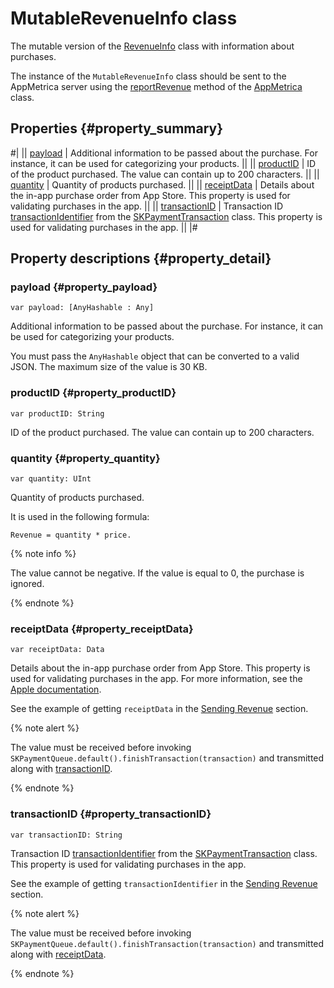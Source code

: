 # MutableRevenueInfo class

The mutable version of the [RevenueInfo](RevenueInfo.md) class with information about purchases.

The instance of the `MutableRevenueInfo` class should be sent to the AppMetrica server using the [reportRevenue](AppMetrica.md#method_reportRevenue) method of the [AppMetrica](AppMetrica.md) class.

## Properties {#property_summary}

#|
|| [payload](#property_productID) | Additional information to be passed about the purchase. For instance, it can be used for categorizing your products. ||
|| [productID](#property_productID) | ID of the product purchased. The value can contain up to 200 characters. ||
|| [quantity](#property_quantity) | Quantity of products purchased. ||
|| [receiptData](#property_receiptData) | Details about the in-app purchase order from App Store. This property is used for validating purchases in the app. ||
|| [transactionID](#property_transactionID) | Transaction ID [transactionIdentifier](https://developer.apple.com/documentation/storekit/skpaymenttransaction/1411288-transactionidentifier) from the [SKPaymentTransaction](https://developer.apple.com/documentation/storekit/skpaymenttransaction) class. This property is used for validating purchases in the app. ||
|#

## Property descriptions {#property_detail}

### payload {#property_payload}

`var payload: [AnyHashable : Any]`

Additional information to be passed about the purchase. For instance, it can be used for categorizing your products.

You must pass the `AnyHashable` object that can be converted to a valid JSON. The maximum size of the value is 30 KB.

### productID {#property_productID}

`var productID: String`

ID of the product purchased. The value can contain up to 200 characters.

### quantity {#property_quantity}

`var quantity: UInt`

Quantity of products purchased.

It is used in the following formula:

```
Revenue = quantity * price.
```

{% note info %}

The value cannot be negative. If the value is equal to 0, the purchase is ignored.

{% endnote %}

### receiptData {#property_receiptData}

`var receiptData: Data`

Details about the in-app purchase order from App Store. This property is used for validating purchases in the app. For more information, see the [Apple documentation](https://developer.apple.com/library/content/releasenotes/General/ValidateAppStoreReceipt/Chapters/ValidateRemotely.html).

See the example of getting `receiptData` in the [Sending Revenue](../ios-operations.md#send-revenue) section.

{% note alert %}

The value must be received before invoking `SKPaymentQueue.default().finishTransaction(transaction)` and transmitted along with [transactionID](#property_transactionID).

{% endnote %}

### transactionID {#property_transactionID}

`var transactionID: String`

Transaction ID [transactionIdentifier](https://developer.apple.com/documentation/storekit/skpaymenttransaction/1411288-transactionidentifier) from the [SKPaymentTransaction](https://developer.apple.com/documentation/storekit/skpaymenttransaction) class. This property is used for validating purchases in the app.

See the example of getting `transactionIdentifier` in the [Sending Revenue](../ios-operations.md#send-revenue) section.

{% note alert %}

The value must be received before invoking `SKPaymentQueue.default().finishTransaction(transaction)` and transmitted along with [receiptData](#property_receiptData).

{% endnote %}
